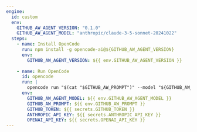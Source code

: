 ```yaml
---
engine:
  id: custom
  env:
    GITHUB_AW_AGENT_VERSION: "0.1.0"
    GITHUB_AW_AGENT_MODEL: "anthropic/claude-3-5-sonnet-20241022"
  steps:
    - name: Install OpenCode
      run: npm install -g opencode-ai@${GITHUB_AW_AGENT_VERSION}
      env:
        GITHUB_AW_AGENT_VERSION: ${{ env.GITHUB_AW_AGENT_VERSION }}
    
    - name: Run OpenCode
      id: opencode
      run: |
        opencode run "$(cat "$GITHUB_AW_PROMPT")" --model "${GITHUB_AW_AGENT_MODEL}" --no-tui
      env:
        GITHUB_AW_AGENT_MODEL: ${{ env.GITHUB_AW_AGENT_MODEL }}
        GITHUB_AW_PROMPT: ${{ env.GITHUB_AW_PROMPT }}
        GITHUB_TOKEN: ${{ secrets.GITHUB_TOKEN }}
        ANTHROPIC_API_KEY: ${{ secrets.ANTHROPIC_API_KEY }}
        OPENAI_API_KEY: ${{ secrets.OPENAI_API_KEY }}
---
```


<!--
This shared configuration sets up a custom agentic engine using sst/opencode.

**Usage:**
Include this file in your workflow using frontmatter imports:

```yaml
---
imports:
  - shared/opencode.md
---
```

**Requirements:**
- The workflow will install opencode-ai npm package using version from `GITHUB_AW_AGENT_VERSION` env var
- The prompt file is read directly in the Run OpenCode step using command substitution
- OpenCode is executed in non-TUI mode with the specified model
- Output is captured in the agent log file

**Environment Variables:**
- `GITHUB_AW_AGENT_VERSION`: OpenCode version (default: `0.1.0`)
- `GITHUB_AW_AGENT_MODEL`: AI model in `provider/model` format (default: `anthropic/claude-3-5-sonnet-20241022`)
- `ANTHROPIC_API_KEY`: Required if using Anthropic models
- `OPENAI_API_KEY`: Required if using OpenAI models

**Note**: 
- This workflow requires internet access to install npm packages
- The opencode version can be customized by setting the `GITHUB_AW_AGENT_VERSION` environment variable
- The AI model can be customized by setting the `GITHUB_AW_AGENT_MODEL` environment variable
- OpenCode is provider-agnostic and supports multiple LLM providers
-->
